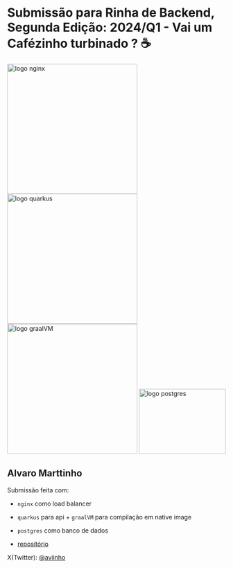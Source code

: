 # Submissão para Rinha de Backend, Segunda Edição: 2024/Q1 - Vai um Cafézinho turbinado ? ☕


<img src="https://upload.wikimedia.org/wikipedia/commons/c/c5/Nginx_logo.svg" alt="logo nginx" width="300" height="auto">
<br />
<img src="https://upload.wikimedia.org/wikipedia/commons/thumb/8/83/Quarkus-logo.svg/2560px-Quarkus-logo.svg.png" alt="logo quarkus" width="300" height="auto">
<img src="https://upload.wikimedia.org/wikipedia/commons/thumb/f/f1/GraalVM_Logo_RGB.svg/1920px-GraalVM_Logo_RGB.svg.png" alt="logo graalVM" width="300" height="auto">
<img src="https://upload.wikimedia.org/wikipedia/commons/2/29/Postgresql_elephant.svg" alt="logo postgres" width="200" height="150">


## Alvaro Marttinho
Submissão feita com:
- `nginx` como load balancer
- `quarkus` para api + `graalVM`  para compilação em native image
- `postgres` como banco de dados

- [repositório](https://github.com/avinho/rinhabackend-quarkus)

X(Twitter): [@aviinho](https://twitter.com/aviinho)
